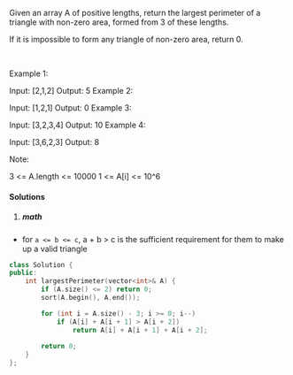 Given an array A of positive lengths, return the largest perimeter of a triangle with non-zero area, formed from 3 of these lengths.

If it is impossible to form any triangle of non-zero area, return 0.

 

Example 1:

Input: [2,1,2]
Output: 5
Example 2:

Input: [1,2,1]
Output: 0
Example 3:

Input: [3,2,3,4]
Output: 10
Example 4:

Input: [3,6,2,3]
Output: 8
 

Note:

3 <= A.length <= 10000
1 <= A[i] <= 10^6

#### Solutions

1. ##### math

- for `a <= b <= c`, a + b > c is the sufficient requirement for them to make up a valid triangle

```c++
class Solution {
public:
    int largestPerimeter(vector<int>& A) {
        if (A.size() <= 2) return 0;
        sort(A.begin(), A.end());

        for (int i = A.size() - 3; i >= 0; i--)
            if (A[i] + A[i + 1] > A[i + 2])
                return A[i] + A[i + 1] + A[i + 2];
        
        return 0;
    }
};
```